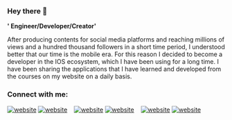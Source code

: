 ### Hey there 👋

**' Engineer/Developer/Creator'**

After producing contents for social media platforms and reaching millions of views and a hundred thousand followers in a short time period, I understood better that our time is the mobile era. For this reason I decided to become a developer in the IOS ecosystem, which I have been using for a long time. I have been sharing the applications that I have learned and developed from the courses on my website on a daily basis.

### Connect with me:

[![website](./img/globe-light.svg)](https://www.seyfop.com)
[![website](./img/globe-dark.svg)](https://www.seyfop.com)
&nbsp;&nbsp;
[![website](./img/linkedin-light.svg)](https://www.linkedin.com/in/seyfop/)
[![website](./img/linkedin-dark.svg)](https://www.linkedin.com/in/seyfop/)
&nbsp;&nbsp;
[![website](./img/instagram-light.svg)](https://www.instagram.com/seyfop/)
[![website](./img/instagram-dark.svg)](https://www.instagram.com/seyfop/)




<!--
**seyfop/seyfop** is a ✨ _special_ ✨ repository because its `README.md` (this file) appears on your GitHub profile.

Here are some ideas to get you started:

- 🔭 I’m currently working on ...
- 🌱 I’m currently learning ...
- 👯 I’m looking to collaborate on ...
- 🤔 I’m looking for help with ...
- 💬 Ask me about ...
- 📫 How to reach me: ...
- 😄 Pronouns: ...
- ⚡ Fun fact: ...
-->
